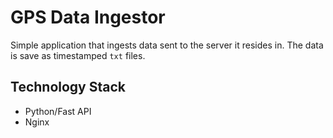 # GPS Data Ingestor

Simple application that ingests data sent to the server it resides in. The data is save as timestamped `txt` files.

## Technology Stack

- Python/Fast API
- Nginx
